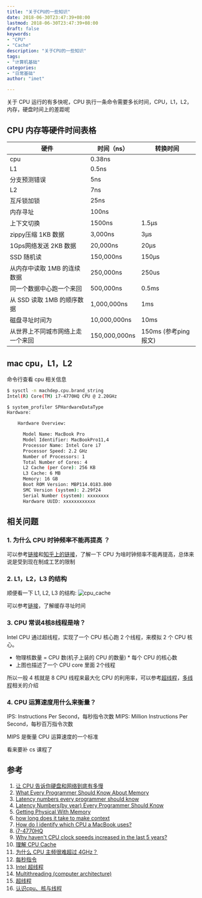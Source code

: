 ```yaml
---
title: "关于CPU的一些知识"
date: 2018-06-30T23:47:39+08:00
lastmod: 2018-06-30T23:47:39+08:00
draft: false
keywords:
- "CPU"
- "Cache"
description: "关于CPU的一些知识"
tags:
- "计算机基础"
categories:
- "日常基础"
author: "imet"

---
```


关于 CPU 运行的有多快呢，CPU 执行一条命令需要多长时间，CPU，L1，L2，内存，硬盘时间上的差距呢

<!--more-->

## CPU 内存等硬件时间表格

硬件                             | 时间（ns）    | 转换时间
---------------------------------|---------------|---------------------
cpu                              | 0.38ns        |
L1                               | 0.5ns         |
分支预测错误                     | 5ns           |
L2                               | 7ns           |
互斥锁加锁                       | 25ns          |
内存寻址                         | 100ns         |
上下文切换                       | 1500ns        | 1.5µs
zippy压缩 1KB 数据               | 3,000ns       | 3µs
1Gps网络发送 2KB 数据            | 20,000ns      | 20µs
SSD 随机读                       | 150,000ns     | 150µs
从内存中读取 1MB 的连续数据      | 250,000ns     | 250us
同一个数据中心跑一个来回         | 500,000ns     | 0.5ms
从 SSD 读取 1MB 的顺序数据       | 1,000,000ns   | 1ms
磁盘寻址时间为                   | 10,000,000ns  | 10ms
从世界上不同城市网络上走一个来回 | 150,000,000ns | 150ms (参考ping报文)

## mac cpu，L1，L2

命令行查看 cpu 相关信息

```bash
$ sysctl -n machdep.cpu.brand_string
Intel(R) Core(TM) i7-4770HQ CPU @ 2.20GHz

$ system_profiler SPHardwareDataType
Hardware:

    Hardware Overview:

      Model Name: MacBook Pro
      Model Identifier: MacBookPro11,4
      Processor Name: Intel Core i7
      Processor Speed: 2.2 GHz
      Number of Processors: 1
      Total Number of Cores: 4
      L2 Cache (per Core): 256 KB
      L3 Cache: 6 MB
      Memory: 16 GB
      Boot ROM Version: MBP114.0183.B00
      SMC Version (system): 2.29f24
      Serial Number (system): xxxxxxxx
      Hardware UUID: xxxxxxxxxxxx
```

## 相关问题

### 1. 为什么 CPU 时钟频率不能再提高 ？

可以参考[链接][9]和[知乎上的链接][11]，了解一下 CPU 为啥时钟频率不能再提高，总体来说是受到现在制成工艺的限制

### 2. L1，L2，L3 的结构

顺便看一下 L1, L2, L3 的结构:
![cpu_cache](http://pb56ttwyu.bkt.clouddn.com/blog/img/20180630232448_cpu_cache.png)

可以参考[链接][10]，了解缓存寻址时间

### 3. CPU 常说4核8线程是啥？

Intel CPU 通过超线程，实现了一个 CPU 核心跑 2 个线程，来模拟 2 个 CPU 核心。
- 物理核数量 = CPU 数(机子上装的 CPU 的数量) * 每个 CPU 的核心数
- 上图也描述了一个 CPU core 里面 2个线程

所以一般 4 核就是 8 CPU 线程来最大化 CPU 的利用率，可以参考[超线程][13]，[多线程][14]相关的介绍

### 4. CPU 运算速度用什么来衡量？

IPS: Instructions Per Second，每秒指令次数
MIPS: Million Instructions Per Second，每秒百万指令次数

MIPS 是衡量 CPU 运算速度的一个标准

看来要补 cs 课程了


## 参考
1. [让 CPU 告诉你硬盘和网络到底有多慢](http://cizixs.com/2017/01/03/how-slow-is-disk-and-network)
2. [What Every Programmer Should Know About Memory](https://www.akkadia.org/drepper/cpumemory.pdf)
3. [Latency numbers every programmer should know](https://gist.github.com/hellerbarde/2843375)
4. [Latency Numbers(by year) Every Programmer Should Know](https://people.eecs.berkeley.edu/~rcs/research/interactive_latency.html)
5. [Getting Physical With Memory](https://manybutfinite.com/post/getting-physical-with-memory/)
6. [how long does it take to make context](http://blog.tsunanet.net/2010/11/how-long-does-it-take-to-make-context.html)
7. [How do I identify which CPU a MacBook uses?](https://apple.stackexchange.com/questions/238777/how-do-i-identify-which-cpu-a-macbook-uses)
8. [i7-4770HQ](https://ark.intel.com/products/83505/Intel-Core-i7-4770HQ-Processor-6M-Cache-up-to-3_40-GHz)
9. [Why haven't CPU clock speeds increased in the last 5 years?](https://www.quora.com/Why-havent-CPU-clock-speeds-increased-in-the-last-5-years)
10. [理解 CPU Cache](http://wsfdl.com/linux/2016/06/11/%E7%90%86%E8%A7%A3CPU%E7%9A%84cache.html)
11. [为什么 CPU 主频很难超过 4GHz？](https://www.zhihu.com/question/32096371)
12. [每秒指令](https://zh.wikipedia.org/zh-cn/%E6%AF%8F%E7%A7%92%E6%8C%87%E4%BB%A4)
13. [Intel 超线程](https://www.intel.com/content/www/us/en/architecture-and-technology/hyper-threading/hyper-threading-technology.html)
14. [Multithreading (computer architecture)](https://en.wikipedia.org/wiki/Multithreading_%28computer_architecture%29)
15. [超线程](https://zh.wikipedia.org/zh-cn/%E8%B6%85%E5%9F%B7%E8%A1%8C%E7%B7%92)
16. [认识cpu、核与线程](http://www.cnblogs.com/-new/p/7234332.html)

[9]: https://www.quora.com/Why-havent-CPU-clock-speeds-increased-in-the-last-5-years
[10]: http://wsfdl.com/linux/2016/06/11/%E7%90%86%E8%A7%A3CPU%E7%9A%84cache.html
[11]: https://www.zhihu.com/question/32096371
[13]: https://www.intel.com/content/www/us/en/architecture-and-technology/hyper-threading/hyper-threading-technology.html
[14]: https://en.wikipedia.org/wiki/Multithreading_%28computer_architecture%29
